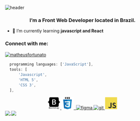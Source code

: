 ![header](https://capsule-render.vercel.app/api?type=waving&color=gradient&customColorList=30&fontColor=2A2B2E&height=225&animation=twinkling&section=header&text=>%20Hello!%20I'm%20EMatheus&fontSize=65&fontAlignY=40)
<h3 align="center">I’m a Front Web Developer located in Brazil.</h3>

- 🌱 I’m currently learning **javascript and React**

<h3 align="left">Connect with me:</h3>
<p align="left">
<a href="https://www.linkedin.com/in/matheus-fortunato-7b8a8521b/" target="blank"><img align="center" src="https://raw.githubusercontent.com/rahuldkjain/github-profile-readme-generator/master/src/images/icons/Social/linked-in-alt.svg" alt="matheusfortunato" height="30" width="40" /></a>
</p>

```JavaScript
  programming languages: ['JavaScript'],
  tools: [
      'Javascript',
      'HTML 5',
      'CSS 3',     
  ],
```
<div>
<p align="center" style="display: block; margin: 0 auto"> <a href="https://getbootstrap.com" target="_blank" rel="noreferrer"> <img src="https://raw.githubusercontent.com/devicons/devicon/master/icons/bootstrap/bootstrap-plain-wordmark.svg" alt="bootstrap" width="40" height="40"/> </a> <a href="https://www.w3schools.com/css/" target="_blank" rel="noreferrer"> <img src="https://raw.githubusercontent.com/devicons/devicon/master/icons/css3/css3-original-wordmark.svg" alt="css3" width="40" height="40"/> </a> <a href="https://www.cypress.io" target="_blank" rel="noreferrer"> <img <a href="https://www.figma.com/" target="_blank" rel="noreferrer"> <img src="https://www.vectorlogo.zone/logos/figma/figma-icon.svg" alt="figma" width="40" height="40"/> </a> <a href="https://git-scm.com/" target="_blank" rel="noreferrer"> <img src="https://www.vectorlogo.zone/logos/git-scm/git-scm-icon.svg" alt="git" width="40" height="40"/> </a> 
<a href="https://developer.mozilla.org/en-US/docs/Web/JavaScript" target="_blank" rel="noreferrer"> <img src="https://raw.githubusercontent.com/devicons/devicon/master/icons/javascript/javascript-original.svg" alt="javascript" width="40" height="40"/> </a>  
</div

<div>
  <a align="center" href="https://github.com/Fortunatodev">
  <img align="center" height="150em" src="https://github-readme-stats.vercel.app/api?username=Fortunatodev&show_icons=true&theme=react&include_all_commits=true&count_private=true"/>
  <img align="center" height="150em" src="https://github-readme-stats.vercel.app/api/top-langs/?username=Fortunatodev&layout=compact&langs_count=7&theme=react"/> 
</div>
  </div>
